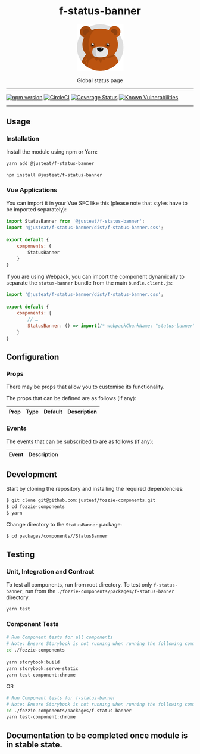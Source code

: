 <div align="center">

# f-status-banner</h1>

<img width="125" alt="Fozzie Bear" src="../../../../bear.png" />

Global status page

</div>

---

[![npm version](https://badge.fury.io/js/%40justeat%2Ff-status-banner.svg)](https://badge.fury.io/js/%40justeat%2Ff-status-banner)
[![CircleCI](https://circleci.com/gh/justeat/fozzie-components.svg?style=svg)](https://circleci.com/gh/justeat/workflows/fozzie-components)
[![Coverage Status](https://coveralls.io/repos/github/justeat/f-status-banner/badge.svg)](https://coveralls.io/github/justeat/f-status-banner)
[![Known Vulnerabilities](https://snyk.io/test/github/justeat/f-status-banner/badge.svg?targetFile=package.json)](https://snyk.io/test/github/justeat/f-status-banner?targetFile=package.json)

---

## Usage

### Installation

Install the module using npm or Yarn:

```sh
yarn add @justeat/f-status-banner
```

```sh
npm install @justeat/f-status-banner
```



### Vue Applications

You can import it in your Vue SFC like this (please note that styles have to be imported separately):

```js
import StatusBanner from '@justeat/f-status-banner';
import '@justeat/f-status-banner/dist/f-status-banner.css';

export default {
    components: {
        StatusBanner
    }
}
```

If you are using Webpack, you can import the component dynamically to separate the `status-banner` bundle from the main `bundle.client.js`:

```js
import '@justeat/f-status-banner/dist/f-status-banner.css';

export default {
    components: {
        // …
        StatusBanner: () => import(/* webpackChunkName: "status-banner" */ '@justeat/f-status-banner')
    }
}
```

## Configuration

### Props

There may be props that allow you to customise its functionality.

The props that can be defined are as follows (if any):

| Prop  | Type  | Default | Description |
| ----- | ----- | ------- | ----------- |

### Events

The events that can be subscribed to are as follows (if any):

| Event | Description |
| ----- | ----------- |

## Development

Start by cloning the repository and installing the required dependencies:

```sh
$ git clone git@github.com:justeat/fozzie-components.git
$ cd fozzie-components
$ yarn
```

Change directory to the `StatusBanner` package:

```sh
$ cd packages/components//StatusBanner
```

## Testing

### Unit, Integration and Contract

To test all components, run from root directory.
To test only `f-status-banner`, run from the `./fozzie-components/packages/f-status-banner` directory.

```sh
yarn test
```

### Component Tests

```bash
# Run Component tests for all components
# Note: Ensure Storybook is not running when running the following commands
cd ./fozzie-components

yarn storybook:build
yarn storybook:serve-static
yarn test-component:chrome
```

OR

```bash
# Run Component tests for f-status-banner
# Note: Ensure Storybook is not running when running the following commands
cd ./fozzie-components/packages/f-status-banner
yarn test-component:chrome
```
## Documentation to be completed once module is in stable state.


